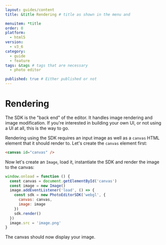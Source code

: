 ```yaml
---
layout: guides/content
title: &title Rendering # title as shown in the menu and 

menuitem: *title
order: 0
platform:
  - html5
version:
  - v3_6
category: 
  - guide
  - feature
tags: &tags # tags that are necessary
  - photo editor 

published: true # Either published or not 
---
```


# Rendering

The SDK is the "back end" of the editor. It handles image rendering and image modification. If
you're interested in building your own UI, or not using a UI at all, this is the way to go.

Rendering using the SDK requires an input image as well as a `canvas` HTML element that it should
render to. Let's create the `canvas` element first:

```html
<canvas id="canvas" />
```

Now let's create an `Image`, load it, instantiate the SDK and render the image to the canvas:

```js
window.onload = function () {
  const canvas = document.getElementById('canvas')
  const image = new Image()
  image.addEventListener('load', () => {
    const sdk = new PhotoEditorSDK('webgl', {
      canvas: canvas,
      image: image
    })
    sdk.render()
  })
  image.src = 'image.png'
}
```

The canvas should now display your image.
